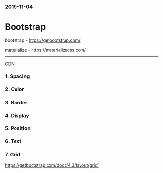 ### 2019-11-04

# Bootstrap

bootstrap -  https://getbootstrap.com/ 

materialize - https://materializecss.com/ 

---

CDN

### 1. Spacing

### 2. Color

### 3. Border

### 4. Display

### 5. Position

### 6. Text

### 7. Grid

 https://getbootstrap.com/docs/4.3/layout/grid/ 





